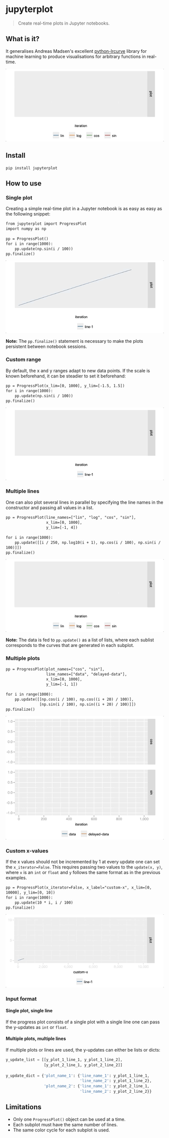 <!--

#################################################
### THIS FILE WAS AUTOGENERATED! DO NOT EDIT! ###
#################################################
# file to edit: notebooks/index.ipynb
# command to build the docs after a change: nbdev_build_docs

-->

# jupyterplot

> Create real-time plots in Jupyter notebooks.


## What is it?

It generalises Andreas Madsen's excellent [python-lrcurve](https://github.com/AndreasMadsen/python-lrcurve) library for machine learning to produce visualisations for arbitrary functions in real-time.

![single-plot](notebooks/images/plot_multiple_static.gif)

## Install

`pip install jupyterplot`

## How to use
### Single plot

Creating a simple real-time plot in a Jupyter notebook is as easy as easy as the following snippet:
<div class="codecell" markdown="1">
<div class="input_area" markdown="1">

```
from jupyterplot import ProgressPlot
import numpy as np

pp = ProgressPlot()
for i in range(1000):
    pp.update(np.sin(i / 100))
pp.finalize()
```

</div>

</div>

![single-plot](notebooks/images/plot_single_dynamic.gif)

**Note:** The `pp.finalize()` statement is necessary to make the plots persistent between notebook sessions.

### Custom range
By default, the x and y ranges adapt to new data points. If the scale is known beforehand, it can be steadier to set it beforehand:
<div class="codecell" markdown="1">
<div class="input_area" markdown="1">

```
pp = ProgressPlot(x_lim=[0, 1000], y_lim=[-1.5, 1.5])
for i in range(1000):
    pp.update(np.sin(i / 100))
pp.finalize()
```

</div>

</div>

![single-plot](notebooks/images/plot_single_static.gif)

### Multiple lines
One can also plot several lines in parallel by specifying the line names in the constructor and passing all values in a list.
<div class="codecell" markdown="1">
<div class="input_area" markdown="1">

```
pp = ProgressPlot(line_names=["lin", "log", "cos", "sin"],
                  x_lim=[0, 1000],
                  y_lim=[-1, 4])

for i in range(1000):
    pp.update([[i / 250, np.log10(i + 1), np.cos(i / 100), np.sin(i / 100)]])
pp.finalize()
```

</div>

</div>

![single-plot](notebooks/images/plot_multiple_static.gif)

**Note:** The data is fed to `pp.update()` as a list of lists, where each sublist corresponds to the curves that are generated in each subplot.

### Multiple plots
<div class="codecell" markdown="1">
<div class="input_area" markdown="1">

```
pp = ProgressPlot(plot_names=["cos", "sin"],
                  line_names=["data", "delayed-data"],
                  x_lim=[0, 1000],
                  y_lim=[-1, 1])

for i in range(1000):
    pp.update([[np.cos(i / 100), np.cos((i + 20) / 100)],
               [np.sin(i / 100), np.sin((i + 20) / 100)]])
pp.finalize()
```

</div>

</div>

![single-plot](notebooks/images/plot_multiple_plots_static.gif)

### Custom x-values
If the x values should not be incremented by 1 at every update one can set the `x_iterator=False`. This requires passing two values to the `update(x, y)`, where `x` is an `int` or `float` and `y` follows the same format as in the previous examples.
<div class="codecell" markdown="1">
<div class="input_area" markdown="1">

```
pp = ProgressPlot(x_iterator=False, x_label="custom-x", x_lim=[0, 10000], y_lim=[0, 10])
for i in range(1000):
    pp.update(10 * i, i / 100)
pp.finalize()
```

</div>

</div>

![single-plot](notebooks/images/plot_single_static_custom.gif)

### Input format
#### Single plot, single line
If the progress plot consists of a single plot with a single line one can pass the y-updates as `int` or `float`.
#### Multiple plots, multiple lines
If multiple plots or lines are used, the y-updates can either be lists or dicts:
```python
y_update_list = [[y_plot_1_line_1, y_plot_1_line_2],
                 [y_plot_2_line_1, y_plot_2_line_2]]

y_update_dict = {'plot_name_1': {'line_name_1': y_plot_1_line_1,
                                 'line_name_2': y_plot_1_line_2},
                 'plot_name_2': {'line_name_1': y_plot_2_line_1,
                                 'line_name_2': y_plot_2_line_2}}
``` 

## Limitations

* Only one `ProgressPlot()` object can be used at a time. 
* Each subplot must have the same number of lines.
* The same color cycle for each subplot is used.
